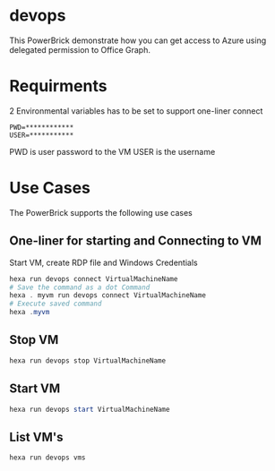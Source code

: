 # devops

This PowerBrick demonstrate how you can get access to Azure using delegated permission to Office Graph.


# Requirments

2 Environmental variables has to be set to support one-liner connect

```
PWD=************
USER=***********

```

PWD is user password to the VM
USER is the username

# Use Cases
The PowerBrick supports the following use cases

## One-liner for starting and Connecting to VM
Start VM, create RDP file and Windows Credentials

```powershell
hexa run devops connect VirtualMachineName
# Save the command as a dot Command
hexa . myvm run devops connect VirtualMachineName
# Execute saved command
hexa .myvm
```

## Stop VM

```powershell
hexa run devops stop VirtualMachineName
```

## Start VM
```powershell
hexa run devops start VirtualMachineName
```

## List VM's
```powershell
hexa run devops vms
```

